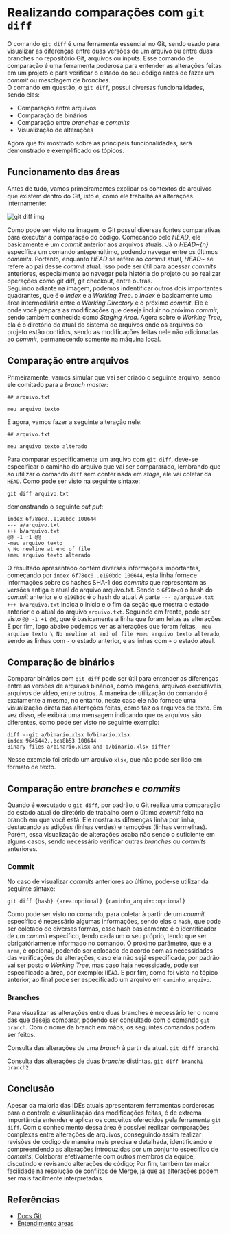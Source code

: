 # Realizando comparações com `git diff` 

O comando `git diff` é uma ferramenta essencial no Git, sendo usado para visualizar as diferenças entre duas versões de um arquivo ou entre duas branches no repositório Git, arquivos ou inputs. Esse comando de comparação é uma ferramenta poderosa para entender as alterações feitas em um projeto e para verificar o estado do seu código antes de fazer um _commit_ ou mesclagem de _branches_.
<br/>
O comando em questão, o `git diff`, possuí diversas funcionalidades, sendo elas:
- Comparação entre arquivos
- Comparação de binários
- Comparação entre _branches_ e _commits_
- Visualização de alterações

Agora que foi mostrado sobre as principais funcionalidades, será demonstrado e exemplificado os tópicos.

## Funcionamento das áreas

Antes de tudo, vamos primeiramentes explicar os contextos de arquivos que existem dentro do Git, isto é, como ele trabalha as alterações internamente:

![git diff img](https://github.com/GuilhermeBley/dio-git-15edi-explanation/assets/69880922/e4f8f2ba-1a5f-42d3-87b3-66aee8949ba2)

Como pode ser visto na imagem, o Git possuí diversas fontes comparativas para executar a comparação do código. Comecando pelo _HEAD_, ele basicamente é um _commit_ anterior aos arquivos atuais. Já o _HEAD~{n}_ específica um comando antepenúltimo, podendo navegar entre os últimos _commits_.
Portanto, enquanto _HEAD_ se refere ao _commit_ atual, _HEAD~_ se refere ao pai desse _commit_ atual. Isso pode ser útil para acessar _commits_ anteriores, especialmente ao navegar pela história do projeto ou ao realizar operações como git diff, git checkout, entre outras.
<br/>
Seguindo adiante na imagem, podemos indentificar outros dois importantes quadrantes, que é o _Index_ e a _Working Tree_. o _Index_ é basicamente uma área intermediária entre o _Working Directory_ e o próximo _commit_. Ele é onde você prepara as modificações que deseja incluir no próximo _commit_, sendo também conhecida como _Staging Area_. Agora sobre o _Working Tree_, ela é o diretório do atual do sistema de arquivos onde os arquivos do projeto estão contidos, sendo as modificações feitas nele não adicionadas ao _commit_, permanecendo somente na máquina local.

## Comparação entre arquivos

Primeiramente, vamos simular que vai ser criado o seguinte arquivo, sendo ele comitado para a _branch master_:

```
## arquivo.txt

meu arquivo texto
```

E agora, vamos fazer a seguinte alteração nele:

```
## arquivo.txt

meu arquivo texto alterado
```

Para comparar especificamente um arquivo com `git diff`, deve-se especificar o caminho do arquivo que vai ser compararado, lembrando que ao utilizar o comando `diff` sem conter nada em _stage_, ele vai coletar da `HEAD`. Como pode ser visto na seguinte sintaxe:

`git diff arquivo.txt`

demonstrando o seguinte _out put_:
```
index 6f78ec0..e190bdc 100644
--- a/arquivo.txt
+++ b/arquivo.txt
@@ -1 +1 @@
-meu arquivo texto
\ No newline at end of file
+meu arquivo texto alterado
```

O resultado apresentado contém diversas informações importantes, começando por `index 6f78ec0..e190bdc 100644`, esta linha fornece informações sobre os hashes SHA-1 dos _commits_ que representam as versões antiga e atual do arquivo arquivo.txt. Sendo o `6f78ec0` o hash do _commit_ anterior e o `e190bdc` é o hash do atual. A parte `--- a/arquivo.txt +++ b/arquivo.txt` indica o início e o fim da seção que mostra o estado anterior e o atual do arquivo `arquivo.txt`. Seguindo em frente, pode ser visto `@@ -1 +1 @@`, que é basicamente a linha que foram feitas as alterações. E por fim, logo abaixo podemos ver as alterações que foram feitas, `-meu arquivo texto \ No newline at end of file +meu arquivo texto alterado`, sendo as linhas com `-` o estado anterior, e as linhas com `+` o estado atual.

## Comparação de binários

Comparar binários com `git diff` pode ser útil para entender as diferenças entre as versões de arquivos binários, como imagens, arquivos executáveis, arquivos de vídeo, entre outros. A maneira de utilização do comando é exatamente a mesma, no entanto, neste caso ele não fornece uma visualização direta das alterações feitas, como faz os arquivos de texto. Em vez disso, ele exibirá uma mensagem indicando que os arquivos são diferentes, como pode ser visto no seguinte exemplo:

```
diff --git a/binario.xlsx b/binario.xlsx
index 9645442..bca8b53 100644
Binary files a/binario.xlsx and b/binario.xlsx differ
```

Nesse exemplo foi criado um arquivo `xlsx`, que não pode ser lido em formato de texto.

## Comparação entre _branches_ e _commits_

Quando é executado o `git diff`, por padrão, o Git realiza uma comparação do estado atual do diretório de trabalho com o último _commit_ feito na branch em que você está. Ele mostra as diferenças linha por linha, destacando as adições (linhas verdes) e remoções (linhas vermelhas). Porém, essa visualização de alterações acaba não sendo o suficiente em alguns casos, sendo necessário verificar outras _branches_ ou _commits_ anteriores.

### Commit

No caso de visualizar _commits_ anteriores ao último, pode-se utilizar da seguinte sintaxe:

`git diff {hash} {area:opcional} {caminho_arquivo:opcional}`

Como pode ser visto no comando, para coletar à partir de um _commit_ específico é necessário algumas informações, sendo elas o `hash`, que pode ser coletado de diversas formas, esse hash basicamente é o identificador de um _commit_ específico, tendo cada um o seu próprio, tendo que ser obrigatóriamente informado no comando. O próximo parâmetro, que é a `area`, é opcional, podendo ser colocado de acordo com as necessidades das verificações de alterações, caso ela não sejá específicada, por padrão vai ser posto o _Working Tree_, mas caso haja necessidade, pode ser específicado a àrea, por exemplo: `HEAD`. E por fim, como foi visto no tópico anterior, ao final pode ser específicado um arquivo em `caminho_arquivo`.

### Branches

Para visualizar as alterações entre duas branches é necessário ter o nome das que deseja comparar, podendo ser consultado com o comando `git branch`. Com o nome da branch em mãos, os seguintes comandos podem ser feitos.

Consulta das alterações de uma _branch_ à partir da atual.
`git diff branch1`

Consulta das alterações de duas _branchs_ distintas.
`git diff branch1 branch2`

## Conclusão

Apesar da maioria das IDEs atuais apresentarem ferramentas porderosas para o controle e visualização das modificações feitas, é de extrema importância entender e aplicar os conceitos oferecidos pela ferramenta `git diff`. Com o conhecimento dessa área é possível realizar comparações complexas entre alterações de arquivos, conseguindo assim realizar revisões de código de maneira mais precisa e detalhada, identificando e compreendendo as alterações introduzidas por um conjunto específico de _commits_; Colaborar efetivamente com outros membros da equipe, discutindo e revisando alterações de código; Por fim, também ter maior facilidade na resolução de conflitos de Merge, já que as alterações podem ser mais facilmente interpretadas.

## Referências
- [Docs Git](https://git-scm.com/docs/git-diff)
- [Entendimento áreas](https://www.geeksforgeeks.org/git-diff/)

